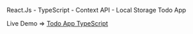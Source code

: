 React.Js - TypeScript - Context API - Local Storage Todo App

Live Demo => <a href ="https://todo-app-typescript-omega.vercel.app/" title="Todo App Live Demo" target="_blank">Todo App TypeScript</a>
